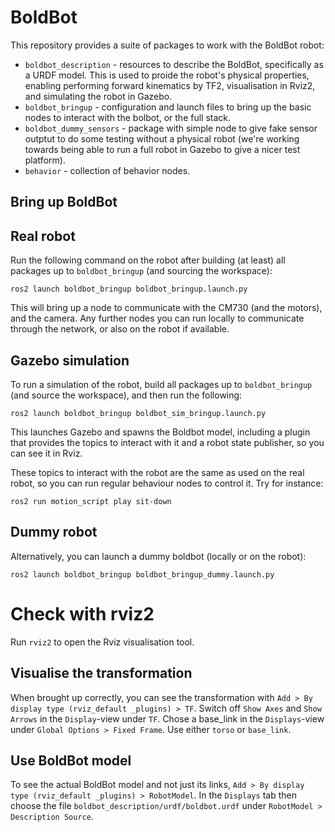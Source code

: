# BoldBot

This repository provides a suite of packages to work with the BoldBot robot:

* `boldbot_description` - resources to describe the BoldBot,
  specifically as a URDF model. This is used to proide the robot's
  physical properties, enabling performing forward kinematics by TF2,
  visualisation in Rviz2, and simulating the robot in Gazebo.
* `boldbot_bringup` - configuration and launch files to bring up the
  basic nodes to interact with the bolbot, or the full stack.
* `boldbot_dummy_sensors` - package with simple node to give fake
  sensor outptut to do some testing without a physical robot (we're
  working towards being able to run a full robot in Gazebo to give a
  nicer test platform).
* `behavior` - collection of behavior nodes.

## Bring up BoldBot

## Real robot

Run the following command on the robot after building (at least) all
packages up to `boldbot_bringup` (and sourcing the workspace):

	ros2 launch boldbot_bringup boldbot_bringup.launch.py

This will bring up a node to communicate with the CM730 (and the
motors), and the camera. Any further nodes you can run locally to
communicate through the network, or also on the robot if available.

## Gazebo simulation

To run a simulation of the robot, build all packages up to
`boldbot_bringup` (and source the workspace), and then run the
following:

	ros2 launch boldbot_bringup boldbot_sim_bringup.launch.py

This launches Gazebo and spawns the Boldbot model, including a plugin
that provides the topics to interact with it and a robot state
publisher, so you can see it in Rviz.

These topics to interact with the robot are the same as used on the
real robot, so you can run regular behaviour nodes to control it. Try
for instance:

	ros2 run motion_script play sit-down

## Dummy robot

Alternatively, you can launch a dummy boldbot (locally or on the
robot):

	ros2 launch boldbot_bringup boldbot_bringup_dummy.launch.py

# Check with rviz2

Run `rviz2` to open the Rviz visualisation tool.

## Visualise the transformation

When brought up correctly, you can see the transformation with `Add >
By display type (rviz_default _plugins) > TF`. Switch off `Show Axes`
and `Show Arrows` in the `Display`-view under `TF`. Chose a base_link
in the `Displays`-view under `Global Options > Fixed Frame`. Use
either `torso` or `base_link`.

## Use BoldBot model

To see the actual BoldBot model and not just its links, `Add > By
display type (rviz_default _plugins) > RobotModel`. In the `Displays`
tab then choose the file `boldbot_description/urdf/boldbot.urdf` under
`RobotModel > Description Source`.
